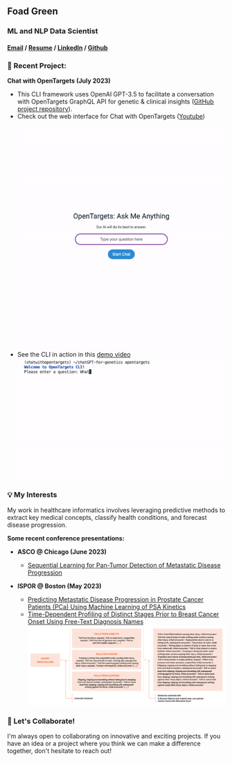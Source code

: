 ## Foad Green

### ML and NLP Data Scientist
#### [Email](mailto:foadgreen@gmail.com)  /  [Resume](https://foadgr.github.io/cv/)  /  [LinkedIn](https://www.linkedin.com/in/foadgreen) /  [Github](https://www.github.com/foadgr)


### 🚀 Recent Project: 

**Chat with OpenTargets (July 2023)**

- This CLI framework uses OpenAI GPT-3.5 to facilitate a conversation with OpenTargets GraphQL API for genetic & clinical insights ([GitHub project repository](https://github.com/foadgr/chatGPT-for-genetics)).
- Check out the web interface for Chat with OpenTargets ([Youtube](https://www.youtube.com/watch?v=AVcRzQQW0Sg))<br> ![demo video](/assets/images/chatwithopentargets_web.gif)
- See the CLI in action in this [demo video](https://www.youtube.com/watch?v=kAf7GuBpOAU)<br>  ![demo video](/assets/images/chatwithopentargets.gif)

### 💡 My Interests

My work in healthcare informatics involves leveraging predictive methods to extract key medical concepts, classify health conditions, and forecast disease progression.

**Some recent conference presentations:**

- **ASCO @ Chicago (June 2023)** 
    - [Sequential Learning for Pan-Tumor Detection of Metastatic Disease Progression](https://ascopubs.org/doi/abs/10.1200/JCO.2023.41.16_suppl.e13591?af=R)

- **ISPOR @ Boston (May 2023)** 
    - [Predicting Metastatic Disease Progression in Prostate Cancer Patients (PCa) Using Machine Learning of PSA Kinetics](https://www.ispor.org/heor-resources/presentations-database/presentation/intl2023-3666/126852)
    - [Time-Dependent Profiling of Distinct Stages Prior to Breast Cancer Onset Using Free-Text Diagnosis Names](https://www.valueinhealthjournal.com/article/S1098-3015(23)02144-7/fulltext?_returnURL=https%3A%2F%2Flinkinghub.elsevier.com%2Fretrieve%2Fpii%2FS1098301523021447%3Fshowall%3Dtrue) <br>
    ![Free-text transformation with Sentence Transformers (S-BERT)](/assets/images/SBERT_Diagram.png)


### 🤝 Let's Collaborate!

I'm always open to collaborating on innovative and exciting projects. If you have an idea or a project where you think we can make a difference together, don't hesitate to reach out!